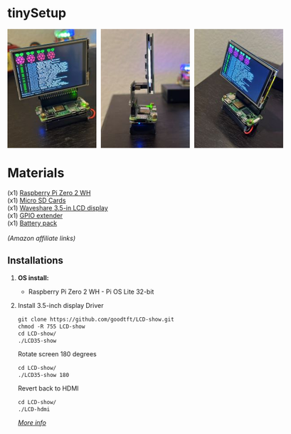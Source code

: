 # tinySetup

<div style="display: flex; gap: 10px;">
    <img src="Images/tinySetup1.jpg" alt="tinySetup1" width="300">
    <img src="Images/tinySetup2.jpg" alt="tinySetup2" width="300">
    <img src="Images/tinySetup3.jpg" alt="tinySetup3" width="300">
</div>


# Materials
(x1) [Raspberry Pi Zero 2 WH](https://amzn.to/4bwP5q9)<br />
(x1) [Micro SD Cards](https://amzn.to/454betk)<br />
(x1) [Waveshare 3.5-in LCD display](https://amzn.to/4bLtsCz)<br />
(x1) [GPIO extender](https://amzn.to/4bGfj9M)<br />
(x1) [Battery pack](https://amzn.to/3R8jWkA)<br />
<br />
_(Amazon affiliate links)_<br />
## **Installations**

1. **OS install:**
   - Raspberry Pi Zero 2 WH - Pi OS Lite 32-bit

2. Install 3.5-inch display Driver 
    ```
    git clone https://github.com/goodtft/LCD-show.git
    chmod -R 755 LCD-show
    cd LCD-show/
    ./LCD35-show
    ```

    Rotate screen 180 degrees
    ```
    cd LCD-show/
    ./LCD35-show 180
    ```
   Revert back to HDMI
    ```
    cd LCD-show/
    ./LCD-hdmi
    ```
    
    _[More info](https://github.com/lcdwiki/LCD-show-retropie)_
   
<br />
